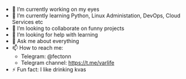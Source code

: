 - 🔭 I’m currently working on my eyes
- 🌱 I’m currently learning Python, Linux Administation, DevOps, Cloud Services etc
- 👯 I’m looking to collaborate on funny projects
- 🤔 I’m looking for help with learning
- 💬 Ask me about everything
- 📫 How to reach me:
    * Telegram: @fectonn
    * Telegram channel: https://t.me/varlife
- ⚡ Fun fact: I like drinking kvas
